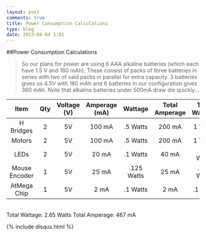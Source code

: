 ```yaml
---
layout: post
comments: true
title: Power Consumption Calculations 
type: blog
date: 2013-04-04 2:01
---
```



##Power Consumption Calculations

> So our plans for power are using 6 AAA alkaline batteries (which each have 1.5 V and 180 mAh). These consist of packs of three batteries in series with two of said packs in parallel for extra capacity. 3 batteries gives us 4.5V with 180 mAh and 6 batteries in our configuration gives 360 mAh. Note that alkaline batteries under 500mA draw die quickly...


| Item         | Qty   | Voltage (V)| Amperage (mA) | Wattage   | Total Amperage| Total Wattage |
|:------------:| :---: |:----------:|:-------------:|:---------:|:-------------:|:-------------:|	
| H Bridges    | 2     | 5V         | 100 mA        | .5 Watts  |  200 mA       | 1 Watts       |
| Motors       | 2     | 5V         | 100 mA        | .5 Watts  |  200 mA       | 1 Watts       |
| LEDs         | 2     | 5V         | 20 mA         | .1 Watts  |  40 mA        | 0.2 Watts     |
| Mouse Encoder| 1     | 5V         | 25 mA         | .125 Watts|  25 mA        | .125 Watts    |
| AtMega Chip  | 1     | 5V         | 2 mA          | .1 Watts  |  2 mA         | .1 watts      |
<br/>
Total Wattage: 2.65 Watts
Total Amperage: 467 mA



{% include disqus.html %}



